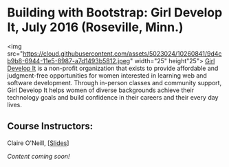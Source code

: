 # Building with Bootstrap: Girl Develop It, July 2016 (Roseville, Minn.)

<img src="https://cloud.githubusercontent.com/assets/5023024/10260841/9d4cb9b8-6944-11e5-8987-a7d1493b5812.jpeg" width="25" height"25"> [Girl Develop It](https://www.girldevelopit.com/chapters/minneapolis) is a non-profit organization that exists to provide affordable and judgment-free opportunities for women interested in learning web and software development. Through in-person classes and community support, Girl Develop It helps women of diverse backgrounds achieve their technology goals and build confidence in their careers and their every day lives.

## Course Instructors:  
Claire O'Neill, [[Slides](https://gdiminneapolis.github.io/building-with-bootstrap)]

_Content coming soon!_
